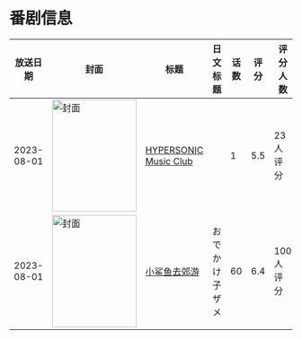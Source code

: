 # 番剧信息

|放送日期|封面|标题|日文标题|话数|评分|评分人数|
|---|---|---|---|---|---|---|
|2023-08-01|<img src="https://lain.bgm.tv/pic/cover/c/a0/ba/448528_ac71A.jpg" alt="封面" style="width:150px;height:200px;object-fit:cover;">|[HYPERSONIC Music Club](https://bangumi.tv/subject/448528)||1|5.5|23人评分|
|2023-08-01|<img src="https://lain.bgm.tv/pic/cover/c/d4/29/437502_fAvXn.jpg" alt="封面" style="width:150px;height:200px;object-fit:cover;">|[小鲨鱼去郊游](https://bangumi.tv/subject/437502)|おでかけ子ザメ|60|6.4|100人评分|
